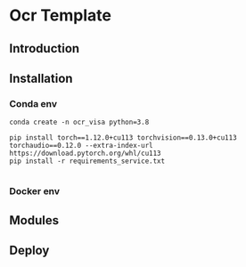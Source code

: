 # Ocr Template


## Introduction

## Installation

### Conda env
```
conda create -n ocr_visa python=3.8

pip install torch==1.12.0+cu113 torchvision==0.13.0+cu113 torchaudio==0.12.0 --extra-index-url https://download.pytorch.org/whl/cu113
pip install -r requirements_service.txt


```


### Docker env

## Modules

## Deploy